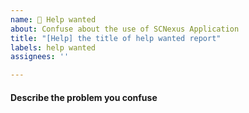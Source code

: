 ```yaml
---
name: 🥺 Help wanted
about: Confuse about the use of SCNexus Application
title: "[Help] the title of help wanted report"
labels: help wanted
assignees: ''

---
```


#### Describe the problem you confuse
